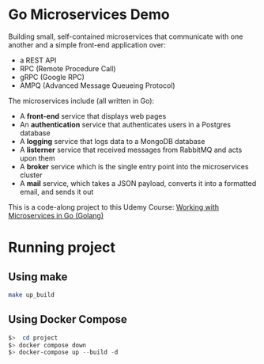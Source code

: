 # Go Microservices Demo

Building small, self-contained microservices that communicate with one another and a simple front-end application over:
- a REST API
- RPC (Remote Procedure Call)
- gRPC (Google RPC)
- AMPQ (Advanced Message Queueing Protocol)

The microservices include (all written in Go):
- A **front-end** service that displays web pages
- An **authentication** service that authenticates users in a Postgres database
- A **logging** service that logs data to a MongoDB database
- A **listerner** service that received messages from RabbitMQ and acts upon them
- A **broker** service which is the single entry point into the microservices cluster
- A **mail** service, which takes a JSON payload, converts it into a formatted email, and sends it out

This is a code-along project to this Udemy Course: [Working with Microservices in Go (Golang)](https://www.udemy.com/course/working-with-microservices-in-go/)

# Running project
## Using make
```bash
make up_build
```
## Using Docker Compose
```powershell
$>  cd project
$> docker compose down 
$> docker-compose up --build -d
```